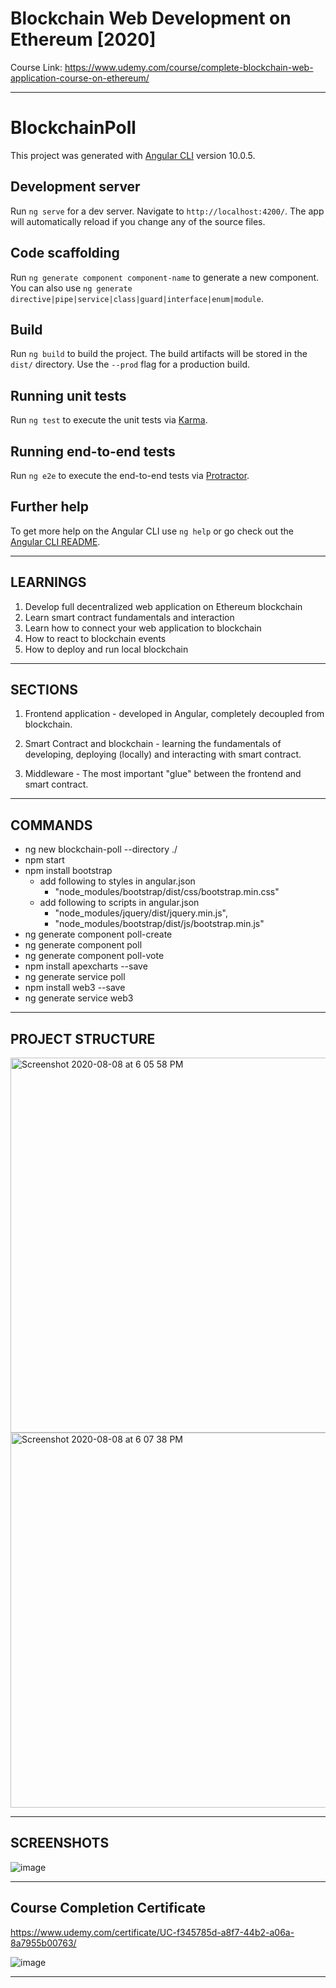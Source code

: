 # Blockchain Web Development on Ethereum [2020]

Course Link: <https://www.udemy.com/course/complete-blockchain-web-application-course-on-ethereum/>

---

# BlockchainPoll

This project was generated with [Angular CLI](https://github.com/angular/angular-cli) version 10.0.5.

## Development server

Run `ng serve` for a dev server. Navigate to `http://localhost:4200/`. The app will automatically reload if you change any of the source files.

## Code scaffolding

Run `ng generate component component-name` to generate a new component. You can also use `ng generate directive|pipe|service|class|guard|interface|enum|module`.

## Build

Run `ng build` to build the project. The build artifacts will be stored in the `dist/` directory. Use the `--prod` flag for a production build.

## Running unit tests

Run `ng test` to execute the unit tests via [Karma](https://karma-runner.github.io).

## Running end-to-end tests

Run `ng e2e` to execute the end-to-end tests via [Protractor](http://www.protractortest.org/).

## Further help

To get more help on the Angular CLI use `ng help` or go check out the [Angular CLI README](https://github.com/angular/angular-cli/blob/master/README.md).

---

## LEARNINGS

1. Develop full decentralized web application on Ethereum blockchain
2. Learn smart contract fundamentals and interaction
3. Learn how to connect your web application to blockchain
4. How to react to blockchain events
5. How to deploy and run local blockchain

---

## SECTIONS

1. Frontend application - developed in Angular, completely decoupled from blockchain.

2. Smart Contract and blockchain - learning the fundamentals of developing, deploying (locally) and interacting with smart contract.

3. Middleware - The most important "glue" between the frontend and smart contract.

---

## COMMANDS

- ng new blockchain-poll --directory ./
- npm start
- npm install bootstrap
  - add following to styles in angular.json
    - "node_modules/bootstrap/dist/css/bootstrap.min.css"
  - add following to scripts in angular.json
    - "node_modules/jquery/dist/jquery.min.js",
    - "node_modules/bootstrap/dist/js/bootstrap.min.js"
- ng generate component poll-create
- ng generate component poll
- ng generate component poll-vote
- npm install apexcharts --save
- ng generate service poll
- npm install web3 --save
- ng generate service web3

---

## PROJECT STRUCTURE

<img width="600" alt="Screenshot 2020-08-08 at 6 05 58 PM" src="https://user-images.githubusercontent.com/15984084/89710557-ebf6bf00-d9a1-11ea-9cdd-f3193d5b7b3e.png">

<img width="600" alt="Screenshot 2020-08-08 at 6 07 38 PM" src="https://user-images.githubusercontent.com/15984084/89710592-1b0d3080-d9a2-11ea-962c-a963cd7c9420.png">

---

## SCREENSHOTS

![image](https://user-images.githubusercontent.com/15984084/90333658-5aaccb80-dfe5-11ea-8732-11fa37edc600.png)

---

## Course Completion Certificate

<https://www.udemy.com/certificate/UC-f345785d-a8f7-44b2-a06a-8a7955b00763/>

![image](https://udemy-certificate.s3.amazonaws.com/image/UC-f345785d-a8f7-44b2-a06a-8a7955b00763.jpg)

---
